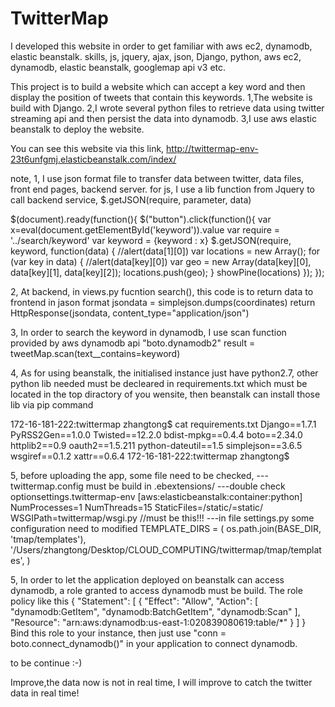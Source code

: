 TwitterMap
==========
I developed this website in order to get familiar with aws ec2, dynamodb, elastic beanstalk.
skills, js, jquery, ajax, json, Django, python, aws ec2, dynamodb, elastic beanstalk, googlemap api v3 etc.

This project is to build a website which can accept a key word and then display the position of tweets that contain this keywords.
1,The website is build with Django.
2,I wrote several python files to retrieve data using twitter streaming api and then persist the data into dynamodb.
3,I use aws elastic beanstalk to deploy the website.

You can see this website via this link, http://twittermap-env-23t6unfgmj.elasticbeanstalk.com/index/

note,
1, I use json format file to transfer data between twitter, data files, front end pages, backend server. 
for js, I use a lib function from Jquery to call backend service,
$.getJSON(require, parameter, data)

$(document).ready(function(){
      $("button").click(function(){
        var x=eval(document.getElementById('keyword')).value
        var require = '../search/keyword'
        var keyword = {keyword : x}
        $.getJSON(require, keyword,
            function(data) {
              //alert(data[1][0])
              var locations = new Array();
              for (var key in data) {
                //alert(data[key][0])
                var geo = new Array(data[key][0], data[key][1], data[key][2]);
                locations.push(geo);
              }
              showPine(locations)
            });
      });
      
  2, At backend, in views.py fucntion search(), this code is to return data to frontend in jason format
    jsondata = simplejson.dumps(coordinates)
    return HttpResponse(jsondata, content_type="application/json")
    
  3, In order to search the keyword in dynamodb, I use scan function provided by aws dynamodb api "boto.dynamodb2"
  result = tweetMap.scan(text__contains=keyword)
  
  4, As for using beanstalk, the initialised instance just have python2.7, other python lib needed must be decleared in 
  requirements.txt which must be located in the top diractory of you wensite, then beanstalk can install those lib via 
  pip command

172-16-181-222:twittermap zhangtong$ cat requirements.txt 
Django==1.7.1
PyRSS2Gen==1.0.0
Twisted==12.2.0
bdist-mpkg==0.4.4
boto==2.34.0
httplib2==0.9
oauth2==1.5.211
python-dateutil==1.5
simplejson==3.6.5
wsgiref==0.1.2
xattr==0.6.4
172-16-181-222:twittermap zhangtong$

  5, before uploading the app, some file need to be checked,
---twittermap.config must be build in .ebextensions/
---double check optionsettings.twittermap-env
[aws:elasticbeanstalk:container:python]
NumProcesses=1
NumThreads=15
StaticFiles=/static/=static/
WSGIPath=twittermap/wsgi.py //must be this!!!
---in file settings.py
some configuration need to modified
TEMPLATE_DIRS = (
    os.path.join(BASE_DIR, 'tmap/templates'),
    '/Users/zhangtong/Desktop/CLOUD_COMPUTING/twittermap/tmap/templates',
)

  5, In order to let the application deployed on beanstalk can access dynamodb, a role granted to access dynamodb must be
  build. The role policy like this
  {
  "Statement": [
    {
      "Effect": "Allow",
      "Action": [
        "dynamodb:GetItem",
        "dynamodb:BatchGetItem",
        "dynamodb:Scan"
       ],
      "Resource": "arn:aws:dynamodb:us-east-1:020839080619:table/*"
    }
  ]
}
Bind this role to your instance, then just use "conn = boto.connect_dynamodb()" in your application to connect dynamodb. 

to be continue :-)

Improve,the data now is not in real time, I will improve to catch the twitter data in real time!


  
  
  
